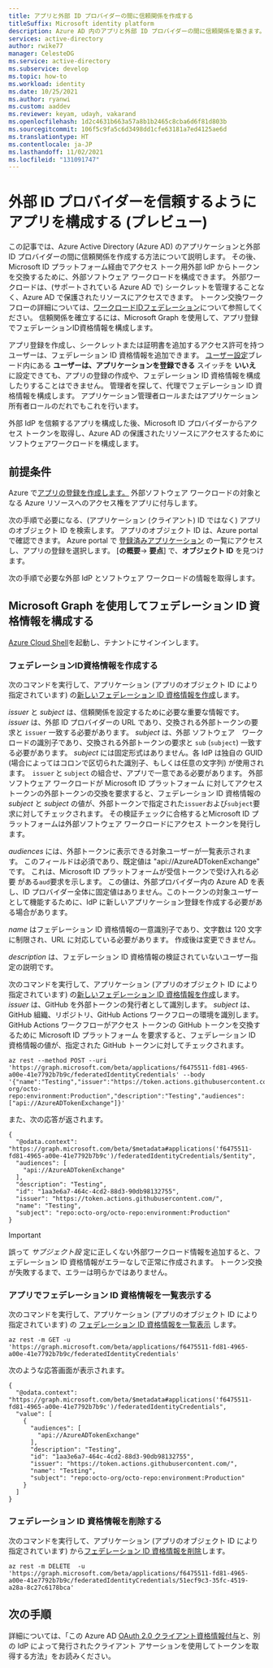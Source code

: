 ```yaml
---
title: アプリと外部 ID プロバイダーの間に信頼関係を作成する
titleSuffix: Microsoft identity platform
description: Azure AD 内のアプリと外部 ID プロバイダーの間に信頼関係を築きます。  これにより、Azure の外部にあるソフトウェア ワークロードは、シークレットまたは証明書を使用せずに、 Azure AD で保護されたリソースにアクセスできます。
services: active-directory
author: rwike77
manager: CelesteDG
ms.service: active-directory
ms.subservice: develop
ms.topic: how-to
ms.workload: identity
ms.date: 10/25/2021
ms.author: ryanwi
ms.custom: aaddev
ms.reviewer: keyam, udayh, vakarand
ms.openlocfilehash: 1d2c4631b663a57a8b1b2465c8cba6d6f81d803b
ms.sourcegitcommit: 106f5c9fa5c6d3498dd1cfe63181a7ed4125ae6d
ms.translationtype: HT
ms.contentlocale: ja-JP
ms.lasthandoff: 11/02/2021
ms.locfileid: "131091747"
---
```

# <a name="configure-an-app-to-trust-an-external-identity-provider-preview"></a>外部 ID プロバイダーを信頼するようにアプリを構成する (プレビュー)

この記事では、Azure Active Directory (Azure AD) のアプリケーションと外部 ID プロバイダーの間に信頼関係を作成する方法について説明します。  その後、Microsoft ID プラットフォーム経由でアクセス トーク用外部 IdP からトークンを交換するために、外部ソフトウェア ワークロードを構成できます。 外部ワークロードは、(サポートされている Azure AD で) シークレットを管理することなく、Azure AD で保護されたリソースにアクセスできます。  トークン交換ワークフローの詳細については、[ワークロードIDフェデレーション](workload-identity-federation.md)について参照してください。  信頼関係を確立するには、Microsoft Graph を使用して、アプリ登録でフェデレーションID資格情報を構成します。

アプリ登録を作成し、シークレットまたは証明書を追加するアクセス許可を持つユーザーは、フェデレーション ID 資格情報を追加できます。  [ユーザー設定](https://portal.azure.com/#blade/Microsoft_AAD_IAM/ActiveDirectoryMenuBlade/UserSettings)ブレード内にある **ユーザーは、アプリケーションを登録できる** スイッチを **いいえ** に設定できても、アプリの登録の作成や、フェデレーション ID 資格情報を構成したりすることはできません。  管理者を探して、代理でフェデレーション ID 資格情報を構成します。  アプリケーション管理者ロールまたはアプリケーション所有者ロールのだれでもこれを行います。

外部 IdP を信頼するアプリを構成した後、Microsoft ID プロバイダーからアクセス トークンを取得し、Azure AD の保護されたリソースにアクセスするためにソフトウェアワークロードを構成します。

## <a name="prerequisites"></a>前提条件
Azure で[アプリの登録を作成します。](quickstart-register-app.md)  外部ソフトウェア ワークロードの対象となる Azure リソースへのアクセス権をアプリに付与します。  

次の手順で必要になる、(アプリケーション (クライアント) ID ではなく) アプリのオブジェクト ID を検索します。  アプリのオブジェクト ID は、Azure portal で確認できます。  Azure portal で [登録済みアプリケーション](https://portal.azure.com/#blade/Microsoft_AAD_IAM/ActiveDirectoryMenuBlade/RegisteredApps) の一覧にアクセスし、アプリの登録を選択します。  [**の概要**-> **要点**] で、**オブジェクト ID** を見つけます。

次の手順で必要な外部 IdP とソフトウェア ワークロードの情報を取得します。

## <a name="configure-a-federated-identity-credential-using-microsoft-graph"></a>Microsoft Graph を使用してフェデレーション ID 資格情報を構成する

[Azure Cloud Shell](https://portal.azure.com/#cloudshell/)を起動し、テナントにサインインします。

### <a name="create-a-federated-identity-credential"></a>フェデレーションID資格情報を作成する

次のコマンドを実行して、アプリケーション (アプリのオブジェクト ID により指定されています) の[新しいフェデレーション ID 資格情報を作成](/graph/api/application-post-federatedidentitycredentials?view=graph-rest-beta&preserve-view=true)します。  

*issuer* と *subject* は、信頼関係を設定するために必要な重要な情報です。 *issuer* は、外部 ID プロバイダーの URL であり、交換される外部トークンの要求と `issuer` 一致する必要があります。  *subject* は、外部 ソフトウェア　ワークロードの識別子であり、交換される外部トークンの要求と `sub` (`subject`)  一致する必要があります。 *subject* には固定形式はありません。各 IdP は独自の GUID (場合によってはコロンで区切られた識別子、もしくは任意の文字列) が使用されます。  `issuer` と `subject` の組合せ、アプリで一意である必要があります。  外部ソフトウェア ワークロードが Microsoft ID プラットフォーム に対してアクセス トークンの外部トークンの交換を要求すると、フェデレーション ID 資格情報の *subject* と *subject* の値が、外部トークンで指定された`issuer`および`subject`要求に対してチェックされます。 その検証チェックに合格するとMicrosoft ID プラットフォームは外部ソフトウェア ワークロードにアクセス トークンを発行します。

*audiences* には、外部トークンに表示できる対象ユーザーが一覧表示されます。  このフィールドは必須であり、既定値は "api://AzureADTokenExchange" です。 これは、Microsoft ID プラットフォームが受信トークンで受け入れる必要 がある`aud`要求を示します。  この値は、外部プロバイダー内の Azure AD を表し、ID プロバイダー全体に固定値はありません。このトークンの対象ユーザーとして機能するために、IdP に新しいアプリケーション登録を作成する必要がある場合があります。

*name* はフェデレーション ID 資格情報の一意識別子であり、文字数は 120 文字に制限され、URL に対応している必要があります。 作成後は変更できません。

*description* は、フェデレーション ID 資格情報の検証されていないユーザー指定の説明です。 

次のコマンドを実行して、アプリケーション (アプリのオブジェクト ID により指定されています) の[新しいフェデレーション ID 資格情報を作成](/graph/api/application-post-federatedidentitycredentials?view=graph-rest-beta&preserve-view=true)します。  *issuer* は、GitHub を外部トークンの発行者として識別します。  *subject* は、GitHub 組織、リポジトリ、GitHub Actions ワークフローの環境を識別します。  GitHub Actions ワークフローがアクセス トークンの GitHub トークンを交換するために Microsoft ID プラットフォーム を要求すると、フェデレーション ID 資格情報の値が、指定された GitHub トークンに対してチェックされます。

```azurecli
az rest --method POST --uri 'https://graph.microsoft.com/beta/applications/f6475511-fd81-4965-a00e-41e7792b7b9c/federatedIdentityCredentials' --body '{"name":"Testing","issuer":"https://token.actions.githubusercontent.com/","subject":"repo:octo-org/octo-repo:environment:Production","description":"Testing","audiences":["api://AzureADTokenExchange"]}' 
```

また、次の応答が返されます。
```azurecli
{
  "@odata.context": "https://graph.microsoft.com/beta/$metadata#applications('f6475511-fd81-4965-a00e-41e7792b7b9c')/federatedIdentityCredentials/$entity",
  "audiences": [
    "api://AzureADTokenExchange"
  ],
  "description": "Testing",
  "id": "1aa3e6a7-464c-4cd2-88d3-90db98132755",
  "issuer": "https://token.actions.githubusercontent.com/",
  "name": "Testing",
  "subject": "repo:octo-org/octo-repo:environment:Production"
}
```

> [!IMPORTANT]
> 誤って *サブジェクト設* 定に正しくない外部ワークロード情報を追加すると、フェデレーション ID 資格情報がエラーなしで正常に作成されます。  トークン交換が失敗するまで、エラーは明らかではありません。

### <a name="list-federated-identity-credentials-on-an-app"></a>アプリでフェデレーション ID 資格情報を一覧表示する

次のコマンドを実行して、アプリケーション (アプリのオブジェクト ID により指定されています) の [フェデレーション ID 資格情報を一覧表示](/graph/api/application-list-federatedidentitycredentials?view=graph-rest-beta&preserve-view=true) します。

```azurecli
az rest -m GET -u 'https://graph.microsoft.com/beta/applications/f6475511-fd81-4965-a00e-41e7792b7b9c/federatedIdentityCredentials' 
```

次のような応答画面が表示されます。

```azurecli
{
  "@odata.context": "https://graph.microsoft.com/beta/$metadata#applications('f6475511-fd81-4965-a00e-41e7792b7b9c')/federatedIdentityCredentials",
  "value": [
    {
      "audiences": [
        "api://AzureADTokenExchange"
      ],
      "description": "Testing",
      "id": "1aa3e6a7-464c-4cd2-88d3-90db98132755",
      "issuer": "https://token.actions.githubusercontent.com/",
      "name": "Testing",
      "subject": "repo:octo-org/octo-repo:environment:Production"
    }
  ]
}
```

### <a name="delete-a-federated-identity-credential"></a>フェデレーション ID 資格情報を削除する

次のコマンドを実行して、アプリケーション (アプリのオブジェクト ID により指定されています) から[フェデレーション ID 資格情報を削除](/graph/api/application-list-federatedidentitycredentials?view=graph-rest-beta&preserve-view=true)します。

```azurecli
az rest -m DELETE  -u 'https://graph.microsoft.com/beta/applications/f6475511-fd81-4965-a00e-41e7792b7b9c/federatedIdentityCredentials/51ecf9c3-35fc-4519-a28a-8c27c6178bca' 

```

## <a name="next-steps"></a>次の手順
詳細については、「この Azure AD [OAuth 2.0 クライアント資格情報付与](v2-oauth2-client-creds-grant-flow.md#third-case-access-token-request-with-a-federated-credential)と、別の IdP によって発行されたクライアント アサーションを使用してトークンを取得する方法」をお読みください。